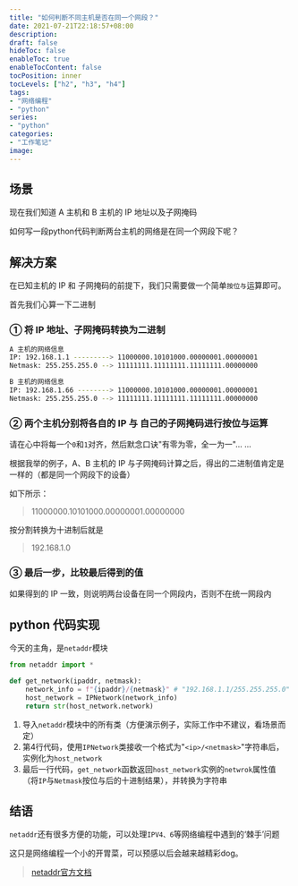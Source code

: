 ```yaml
---
title: "如何判断不同主机是否在同一个网段？"
date: 2021-07-21T22:18:57+08:00
description:
draft: false
hideToc: false
enableToc: true
enableTocContent: false
tocPosition: inner
tocLevels: ["h2", "h3", "h4"]
tags:
- "网络编程"
- "python"
series:
- "python"
categories:
- "工作笔记"
image:
---
```


## 场景

现在我们知道 A 主机和 B 主机的 IP 地址以及子网掩码

如何写一段python代码判断两台主机的网络是在同一个网段下呢？

## 解决方案

在已知主机的 IP 和 子网掩码的前提下，我们只需要做一个简单`按位与`运算即可。

首先我们心算一下二进制

### ①  将 IP 地址、子网掩码转换为二进制

```bash
A 主机的网络信息
IP: 192.168.1.1 ---------> 11000000.10101000.00000001.00000001
Netmask: 255.255.255.0 --> 11111111.11111111.11111111.00000000

B 主机的网络信息
IP: 192.168.1.66 --------> 11000000.10101000.00000001.00000001
Netmask: 255.255.255.0 --> 11111111.11111111.11111111.00000000
```

### ②  两个主机分别将各自的 IP 与 自己的子网掩码进行按位与运算

请在心中将每一个`0`和`1`对齐，然后默念口诀"有零为零，全一为一"... ...

根据我举的例子，A、B 主机的 IP 与子网掩码计算之后，得出的二进制值肯定是一样的（都是同一个网段下的设备）

如下所示：

> 11000000.10101000.00000001.00000000

按分割转换为十进制后就是

> 192.168.1.0

### ③ 最后一步，比较最后得到的值

如果得到的 IP 一致，则说明两台设备在同一个网段内，否则不在统一网段内

## python 代码实现

今天的主角，是`netaddr`模块

```python
from netaddr import *

def get_network(ipaddr, netmask):
	network_info = f"{ipaddr}/{netmask}" # "192.168.1.1/255.255.255.0"
	host_network = IPNetwork(network_info)
	return str(host_network.network)
```



1. 导入`netaddr`模块中的所有类（方便演示例子，实际工作中不建议，看场景而定）
2. 第4行代码，使用`IPNetwork`类接收一个格式为"`<ip>/<netmask>`"字符串后，实例化为`host_network`
3. 最后一行代码，`get_network`函数返回`host_network`实例的`netwrok`属性值（将`IP`与`Netmask`按位与后的十进制结果），并转换为字符串

## 结语

`netaddr`还有很多方便的功能，可以处理`IPV4、6`等网络编程中遇到的‘棘手’问题

这只是网络编程一个小的开胃菜，可以预感以后会越来越精彩dog。

> [netaddr官方文档](https://netaddr.readthedocs.io/en/latest/tutorial_01.html)










